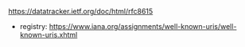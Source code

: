 
https://datatracker.ietf.org/doc/html/rfc8615
- registry: https://www.iana.org/assignments/well-known-uris/well-known-uris.xhtml

